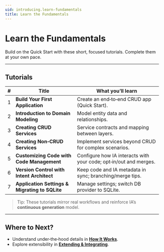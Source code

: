 ```yaml
---
uid: introducing.learn-fundamentals
title: Learn the Fundamentals
---
```


# Learn the Fundamentals

Build on the Quick Start with these short, focused tutorials. Complete them at your own pace.

---

## Tutorials

| # | Title | What you’ll learn |
|---|---|---|
| 1 | **Build Your First Application** | Create an end‑to‑end CRUD app (Quick Start). |
| 2 | **Introduction to Domain Modeling** | Model entity data and relationships. |
| 3 | **Creating CRUD Services** | Service contracts and mapping between layers. |
| 4 | **Creating Non‑CRUD Services** | Implement services beyond CRUD for complex scenarios. |
| 5 | **Customizing Code with Code Management** | Configure how IA interacts with your code; opt‑in/out and merges. |
| 6 | **Version Control with Intent Architect** | Keep code and IA metadata in sync; branching/merge tips. |
| 7 | **Application Settings & Migrating to SQLite** | Manage settings; switch DB provider to SQLite. |

> Tip: These tutorials mirror real workflows and reinforce IA’s **continuous generation** model.

---

## Where to Next?

- Understand under‑the‑hood details in **[How It Works](how-it-works.md)**.  
- Explore extensibility in **[Extending & Integrating](extending.md)**.
